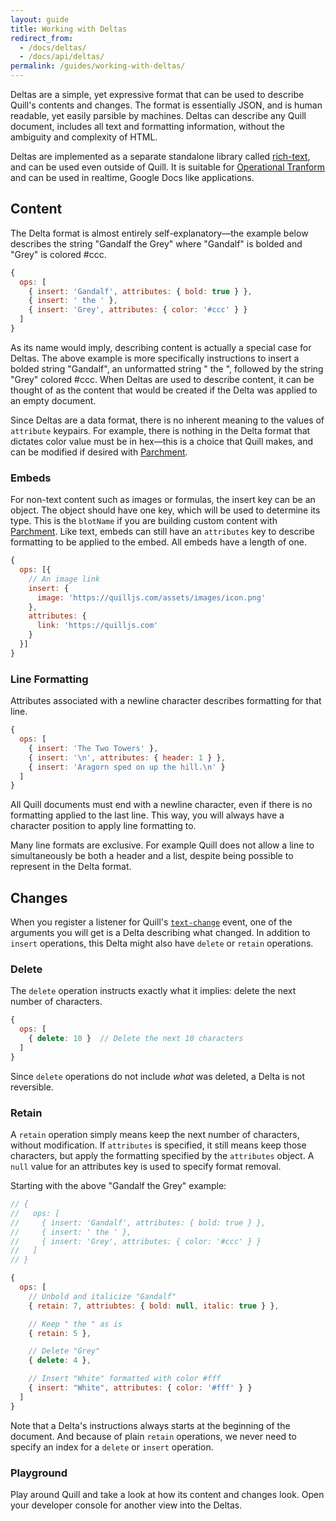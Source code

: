 ```yaml
---
layout: guide
title: Working with Deltas
redirect_from:
  - /docs/deltas/
  - /docs/api/deltas/
permalink: /guides/working-with-deltas/
---
```


Deltas are a simple, yet expressive format that can be used to describe Quill's contents and changes. The format is essentially JSON, and is human readable, yet easily parsible by machines. Deltas can describe any Quill document, includes all text and formatting information, without the ambiguity and complexity of HTML.

Deltas are implemented as a separate standalone library called [rich-text](https://github.com/ottypes/rich-text/), and can be used even outside of Quill. It is suitable for [Operational Tranform](https://en.wikipedia.org/wiki/Operational_transformation) and can be used in realtime, Google Docs like applications.


## Content

The Delta format is almost entirely self-explanatory&mdash;the example below describes the string "Gandalf the Grey" where "Gandalf" is bolded and "Grey" is colored #ccc.

```javascript
{
  ops: [
    { insert: 'Gandalf', attributes: { bold: true } },
    { insert: ' the ' },
    { insert: 'Grey', attributes: { color: '#ccc' } }
  ]
}
```

As its name would imply, describing content is actually a special case for Deltas. The above example is more specifically instructions to insert a bolded string "Gandalf", an unformatted string " the ", followed by the string "Grey" colored #ccc. When Deltas are used to describe content, it can be thought of as the content that would be created if the Delta was applied to an empty document.

Since Deltas are a data format, there is no inherent meaning to the values of `attribute` keypairs. For example, there is nothing in the Delta format that dictates color value must be in hex&mdash;this is a choice that Quill makes, and can be modified if desired with [Parchment](https://github.com/quilljs/parchment/).


### Embeds

For non-text content such as images or formulas, the insert key can be an object. The object should have one key, which will be used to determine its type. This is the `blotName` if you are building custom content with [Parchment](https://github.com/quilljs/parchment/). Like text, embeds can still have an `attributes` key to describe formatting to be applied to the embed. All embeds have a length of one.

```javascript
{
  ops: [{
    // An image link
    insert: {
      image: 'https://quilljs.com/assets/images/icon.png'
    },
    attributes: {
      link: 'https://quilljs.com'
    }
  }]
}
```


### Line Formatting

Attributes associated with a newline character describes formatting for that line.

```javascript
{
  ops: [
    { insert: 'The Two Towers' },
    { insert: '\n', attributes: { header: 1 } },
    { insert: 'Aragorn sped on up the hill.\n' }
  ]
}
```

All Quill documents must end with a newline character, even if there is no formatting applied to the last line. This way, you will always have a character position to apply line formatting to.

Many line formats are exclusive. For example Quill does not allow a line to simultaneously be both a header and a list, despite being possible to represent in the Delta format.


## Changes

When you register a listener for Quill's [`text-change`](/docs/api/#text-change) event, one of the arguments you will get is a Delta describing what changed. In addition to `insert` operations, this Delta might also have `delete` or `retain` operations.

### Delete

The `delete` operation instructs exactly what it implies: delete the next number of characters.

```javascript
{
  ops: [
    { delete: 10 }  // Delete the next 10 characters
  ]
}
```

Since `delete` operations do not include *what* was deleted, a Delta is not reversible.


### Retain

A `retain` operation simply means keep the next number of characters, without modification. If `attributes` is specified, it still means keep those characters, but apply the formatting specified by the `attributes` object. A `null` value for an attributes key is used to specify format removal.

Starting with the above "Gandalf the Grey" example:

```javascript
// {
//   ops: [
//     { insert: 'Gandalf', attributes: { bold: true } },
//     { insert: ' the ' },
//     { insert: 'Grey', attributes: { color: '#ccc' } }
//   ]
// }

{
  ops: [
    // Unbold and italicize "Gandalf"
    { retain: 7, attriubtes: { bold: null, italic: true } },

    // Keep " the " as is
    { retain: 5 },

    // Delete "Grey"
    { delete: 4 },

    // Insert "White" formatted with color #fff
    { insert: "White", attributes: { color: '#fff' } }
  ]
}
```

Note that a Delta's instructions always starts at the beginning of the document. And because of plain `retain` operations, we never need to specify an index for a `delete` or `insert` operation.


### Playground

Play around Quill and take a look at how its content and changes look. Open your developer console for another view into the Deltas.

<div data-height="470" data-theme-id="23269" data-slug-hash="dMQGmq" data-default-tab="result" data-embed-version="2" class='codepen'><pre><code></code></pre></div>


<!-- script -->
<script src="//codepen.io/assets/embed/ei.js" type="text/javascript"></script>
<!-- script -->
